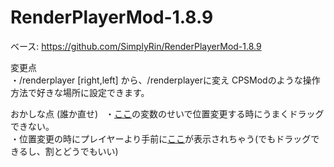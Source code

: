 # RenderPlayerMod-1.8.9
ベース: https://github.com/SimplyRin/RenderPlayerMod-1.8.9

変更点  
・/renderplayer [right,left] から、/renderplayerに変え CPSModのような操作方法で好きな場所に設定できます。  
    
おかしな点 (誰か直せ)  
・[ここ](https://goo.gl/LZfvxU)の変数のせいで位置変更する時にうまくドラッグできない。  
・位置変更の時にプレイヤーより手前に[ここ](https://goo.gl/6J88hm)が表示されちゃう(でもドラッグできるし、割とどうでもいい)  
